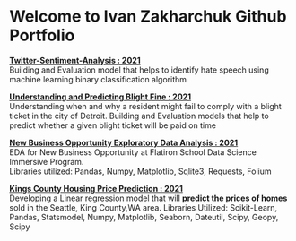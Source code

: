 # Welcome to Ivan Zakharchuk Github Portfolio

[**Twitter-Sentiment-Analysis : 2021**](https://github.com/vanitoz/Twitter-Sentiment-Analysis.git)<br>
Building and Evaluation model that helps to identify hate speech using machine learning binary classification algorithm<br>

[**Understanding and Predicting Blight Fine  : 2021**](https://github.com/vanitoz/nyc_mhtn_ds_Project_3.git)<br>
Understanding when and why a resident might fail to comply with a blight ticket in the city of Detroit.
Building and Evaluation models that help to predict whether a given blight ticket will be paid on time<br>

[**New Business Opportunity Exploratory Data Analysis  : 2021**](https://github.com/vanitoz/nyc_mhtn_ds_120720_Project_1.git)<br>
EDA for New Business Opportunity at Flatiron School Data Science Immersive Program.<br>
Libraries utilized: Pandas, Numpy, Matplotlib, Sqlite3, Requests, Folium

[**Kings County Housing Price Prediction  : 2021**](https://github.com/vanitoz/nyc_mhtn_ds_120720_Project_2.git)<br>
Developing a Linear regression model that will **predict the prices of homes** sold in the Seattle, King County,WA area.
Libraries Utilized: Scikit-Learn, Pandas, Statsmodel, Numpy, Matplotlib, Seaborn, Dateutil, Scipy, Geopy, Scipy
<!--
**vanitoz/vanitoz** is a ✨ _special_ ✨ repository because its `README.md` (this file) appears on your GitHub profile.

Here are some ideas to get you started:

- 🔭 I’m currently working on ...
- 🌱 I’m currently learning ...
- 👯 I’m looking to collaborate on ...
- 🤔 I’m looking for help with ...
- 💬 Ask me about ...
- 📫 How to reach me: ...
- 😄 Pronouns: ...
- ⚡ Fun fact: ...
-->

